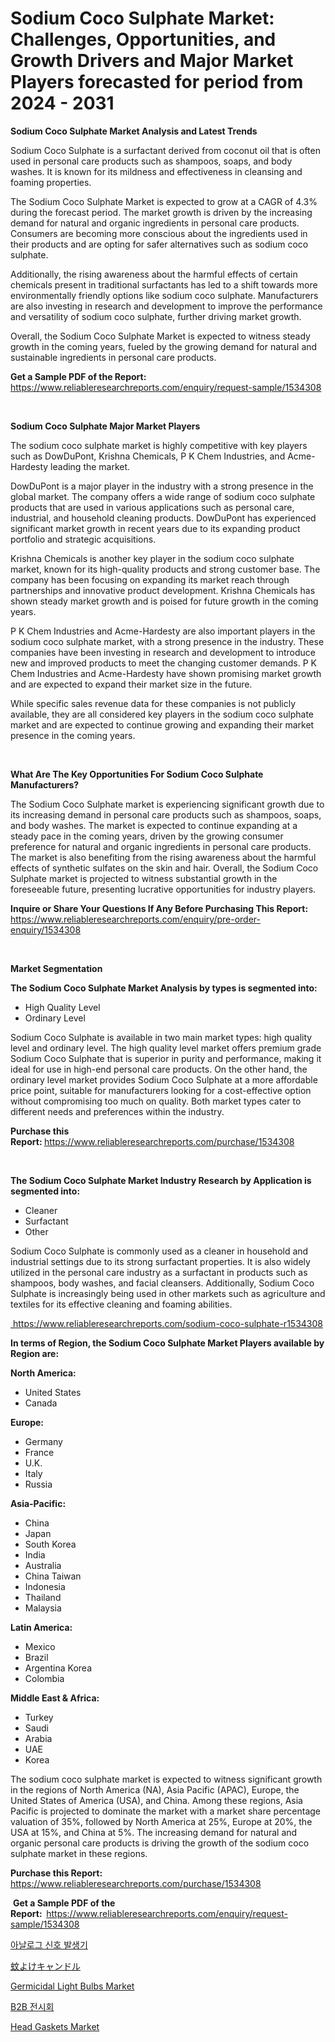 <p><h1>Sodium Coco Sulphate Market: Challenges, Opportunities, and Growth Drivers and Major Market Players forecasted for period from 2024 - 2031</h1></p><p><strong>Sodium Coco Sulphate Market Analysis and Latest Trends</strong></p>
<p><p>Sodium Coco Sulphate is a surfactant derived from coconut oil that is often used in personal care products such as shampoos, soaps, and body washes. It is known for its mildness and effectiveness in cleansing and foaming properties. </p><p>The Sodium Coco Sulphate Market is expected to grow at a CAGR of 4.3% during the forecast period. The market growth is driven by the increasing demand for natural and organic ingredients in personal care products. Consumers are becoming more conscious about the ingredients used in their products and are opting for safer alternatives such as sodium coco sulphate.</p><p>Additionally, the rising awareness about the harmful effects of certain chemicals present in traditional surfactants has led to a shift towards more environmentally friendly options like sodium coco sulphate. Manufacturers are also investing in research and development to improve the performance and versatility of sodium coco sulphate, further driving market growth.</p><p>Overall, the Sodium Coco Sulphate Market is expected to witness steady growth in the coming years, fueled by the growing demand for natural and sustainable ingredients in personal care products.</p></p>
<p><strong>Get a Sample PDF of the Report:&nbsp;</strong> <a href="https://www.reliableresearchreports.com/enquiry/request-sample/1534308">https://www.reliableresearchreports.com/enquiry/request-sample/1534308</a></p>
<p>&nbsp;</p>
<p><strong>Sodium Coco Sulphate Major Market Players</strong></p>
<p><p>The sodium coco sulphate market is highly competitive with key players such as DowDuPont, Krishna Chemicals, P K Chem Industries, and Acme-Hardesty leading the market.</p><p>DowDuPont is a major player in the industry with a strong presence in the global market. The company offers a wide range of sodium coco sulphate products that are used in various applications such as personal care, industrial, and household cleaning products. DowDuPont has experienced significant market growth in recent years due to its expanding product portfolio and strategic acquisitions.</p><p>Krishna Chemicals is another key player in the sodium coco sulphate market, known for its high-quality products and strong customer base. The company has been focusing on expanding its market reach through partnerships and innovative product development. Krishna Chemicals has shown steady market growth and is poised for future growth in the coming years.</p><p>P K Chem Industries and Acme-Hardesty are also important players in the sodium coco sulphate market, with a strong presence in the industry. These companies have been investing in research and development to introduce new and improved products to meet the changing customer demands. P K Chem Industries and Acme-Hardesty have shown promising market growth and are expected to expand their market size in the future.</p><p>While specific sales revenue data for these companies is not publicly available, they are all considered key players in the sodium coco sulphate market and are expected to continue growing and expanding their market presence in the coming years.</p></p>
<p>&nbsp;</p>
<p><strong>What Are The Key Opportunities For Sodium Coco Sulphate Manufacturers?</strong></p>
<p><p>The Sodium Coco Sulphate market is experiencing significant growth due to its increasing demand in personal care products such as shampoos, soaps, and body washes. The market is expected to continue expanding at a steady pace in the coming years, driven by the growing consumer preference for natural and organic ingredients in personal care products. The market is also benefiting from the rising awareness about the harmful effects of synthetic sulfates on the skin and hair. Overall, the Sodium Coco Sulphate market is projected to witness substantial growth in the foreseeable future, presenting lucrative opportunities for industry players.</p></p>
<p><strong>Inquire or Share Your Questions If Any Before Purchasing This Report:</strong> <a href="https://www.reliableresearchreports.com/enquiry/pre-order-enquiry/1534308">https://www.reliableresearchreports.com/enquiry/pre-order-enquiry/1534308</a></p>
<p>&nbsp;</p>
<p><strong>Market Segmentation</strong></p>
<p><strong>The Sodium Coco Sulphate Market Analysis by types is segmented into:</strong></p>
<p><ul><li>High Quality Level</li><li>Ordinary Level</li></ul></p>
<p><p>Sodium Coco Sulphate is available in two main market types: high quality level and ordinary level. The high quality level market offers premium grade Sodium Coco Sulphate that is superior in purity and performance, making it ideal for use in high-end personal care products. On the other hand, the ordinary level market provides Sodium Coco Sulphate at a more affordable price point, suitable for manufacturers looking for a cost-effective option without compromising too much on quality. Both market types cater to different needs and preferences within the industry.</p></p>
<p><strong>Purchase this Report:&nbsp;</strong><a href="https://www.reliableresearchreports.com/purchase/1534308">https://www.reliableresearchreports.com/purchase/1534308</a></p>
<p>&nbsp;</p>
<p><strong>The Sodium Coco Sulphate Market Industry Research by Application is segmented into:</strong></p>
<p><ul><li>Cleaner</li><li>Surfactant</li><li>Other</li></ul></p>
<p><p>Sodium Coco Sulphate is commonly used as a cleaner in household and industrial settings due to its strong surfactant properties. It is also widely utilized in the personal care industry as a surfactant in products such as shampoos, body washes, and facial cleansers. Additionally, Sodium Coco Sulphate is increasingly being used in other markets such as agriculture and textiles for its effective cleaning and foaming abilities.</p></p>
<p><a href="https://www.reliableresearchreports.com/sodium-coco-sulphate-r1534308">&nbsp;https://www.reliableresearchreports.com/sodium-coco-sulphate-r1534308</a></p>
<p><strong>In terms of Region, the Sodium Coco Sulphate Market Players available by Region are:</strong></p>
<p>
    <p> <strong> North America: </strong>
        <ul>
            <li>United States</li>
            <li>Canada</li>
        </ul>
        </p> 
    <p> <strong> Europe: </strong>
        <ul>
            <li>Germany</li>
            <li>France</li>
            <li>U.K.</li>
            <li>Italy</li>
            <li>Russia</li>
        </ul>
        </p> 
    <p> <strong> Asia-Pacific: </strong>
        <ul>
            <li>China</li>
            <li>Japan</li>
            <li>South Korea</li>
            <li>India</li>
            <li>Australia</li>
            <li>China Taiwan</li>
            <li>Indonesia</li>
            <li>Thailand</li>
            <li>Malaysia</li>
        </ul>
        </p> 
    <p> <strong> Latin America: </strong>
        <ul>
            <li>Mexico</li>
            <li>Brazil</li>
            <li>Argentina Korea</li>
            <li>Colombia</li>
        </ul>
        </p> 
    <p> <strong> Middle East & Africa: </strong>
        <ul>
            <li>Turkey</li>
            <li>Saudi</li>
            <li>Arabia</li>
            <li>UAE</li>
            <li>Korea</li>
        </ul>
    </p>
    </p>
<p><p>The sodium coco sulphate market is expected to witness significant growth in the regions of North America (NA), Asia Pacific (APAC), Europe, the United States of America (USA), and China. Among these regions, Asia Pacific is projected to dominate the market with a market share percentage valuation of 35%, followed by North America at 25%, Europe at 20%, the USA at 15%, and China at 5%. The increasing demand for natural and organic personal care products is driving the growth of the sodium coco sulphate market in these regions.</p></p>
<p><strong>Purchase this Report: </strong><a href="https://www.reliableresearchreports.com/purchase/1534308">https://www.reliableresearchreports.com/purchase/1534308</a></p>
<p>&nbsp;<strong>Get a Sample PDF of the Report:&nbsp;&nbsp;</strong><a href="https://www.reliableresearchreports.com/enquiry/request-sample/1534308">https://www.reliableresearchreports.com/enquiry/request-sample/1534308</a></p>
<p><strong></strong></p>
<p><p><a href="https://github.com/EthaWolf/Market-Research-Report-List-1/blob/main/866105364767.md">아날로그 신호 발생기</a></p><p><a href="https://github.com/andrade7361/Market-Research-Report-List-1/blob/main/763951466090.md">蚊よけキャンドル</a></p><p><a href="https://issuu.com/reportprime-2/docs/germicidal-light-bulbs-market-size-2030.pptx">Germicidal Light Bulbs Market</a></p><p><a href="https://medium.com/@fredajerde/b2b-%EC%A0%84%EC%8B%9C-%EC%8B%9C%EC%9E%A5-%EA%B7%9C%EB%AA%A8-cagr-%ED%8A%B8%EB%A0%8C%EB%93%9C-2024-2030-37b5bfade1a3">B2B 전시회</a></p><p><a href="https://www.linkedin.com/pulse/head-gaskets-market-research-report-its-history-forecast-rd0re">Head Gaskets Market</a></p></p>